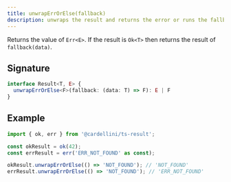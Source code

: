 ```yaml
---
title: unwrapErrOrElse(fallback)
description: unwraps the result and returns the error or runs the fallback function
---
```


Returns the value of `Err<E>`. If the result is `Ok<T>` then returns the result
of `fallback(data)`.

## Signature

```typescript
interface Result<T, E> {
  unwrapErrOrElse<F>(fallback: (data: T) => F): E | F
}
```

## Example

```typescript
import { ok, err } from '@cardellini/ts-result';

const okResult = ok(42);
const errResult = err('ERR_NOT_FOUND' as const);

okResult.unwrapErrOrElse(() => 'NOT_FOUND'); // 'NOT_FOUND'
errResult.unwrapErrOrElse(() => 'NOT_FOUND'); // 'ERR_NOT_FOUND'
```
